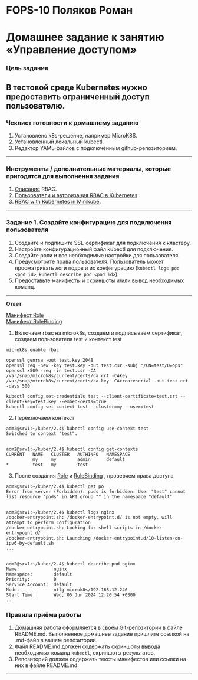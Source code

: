 # FOPS-10 Поляков Роман

# Домашнее задание к занятию «Управление доступом»

### Цель задания  
В тестовой среде Kubernetes нужно предоставить ограниченный доступ пользователю.
------

### Чеклист готовности к домашнему заданию
1. Установлено k8s-решение, например MicroK8S.
2. Установленный локальный kubectl.
3. Редактор YAML-файлов с подключённым github-репозиторием.
------

### Инструменты / дополнительные материалы, которые пригодятся для выполнения задания
1. [Описание](https://kubernetes.io/docs/reference/access-authn-authz/rbac/) RBAC.
2. [Пользователи и авторизация RBAC в Kubernetes](https://habr.com/ru/company/flant/blog/470503/).
3. [RBAC with Kubernetes in Minikube](https://medium.com/@HoussemDellai/rbac-with-kubernetes-in-minikube-4deed658ea7b).
------

### Задание 1. Создайте конфигурацию для подключения пользователя
1. Создайте и подпишите SSL-сертификат для подключения к кластеру.
2. Настройте конфигурационный файл kubectl для подключения.
3. Создайте роли и все необходимые настройки для пользователя.
4. Предусмотрите права пользователя. Пользователь может просматривать логи подов и их конфигурацию (`kubectl logs pod <pod_id>`, `kubectl describe pod <pod_id>`).
5. Предоставьте манифесты и скриншоты и/или вывод необходимых команд.
------
  
**Ответ**
  
[Манифест Role](https://github.com/bag2000/devops-netology/blob/main/12-kuber/2.4/files/role-netology-1.yaml)  
[Манифест RoleBinding](https://github.com/bag2000/devops-netology/blob/main/12-kuber/2.4/files/rolebinding-netology-1.yaml) 
  
1. Включаем rbac на microk8s, создаем и подписываем сертификат, создаем пользователя test и контекст test  
```
microk8s enable rbac

openssl genrsa -out test.key 2048
openssl req -new -key test.key -out test.csr -subj "/CN=test/O=ops"
openssl x509 -req -in test.csr -CA /var/snap/microk8s/current/certs/ca.crt -CAkey /var/snap/microk8s/current/certs/ca.key -CAcreateserial -out test.crt -days 500

kubectl config set-credentials test --client-certificate=test.crt --client-key=test.key --embed-certs=true
kubectl config set-context test --cluster=my --user=test
```
  
2. Переключаем контекст  
```
adm2@srv1:~/kuber/2.4$ kubectl config use-context test
Switched to context "test".


adm2@srv1:~/kuber/2.4$ kubectl config get-contexts
CURRENT   NAME   CLUSTER   AUTHINFO   NAMESPACE
          my     my        admin      default
*         test   my        test
```
  
3. После создания [Role](https://github.com/bag2000/devops-netology/blob/main/12-kuber/2.4/files/role-netology-1.yaml) и [RoleBinding](https://github.com/bag2000/devops-netology/blob/main/12-kuber/2.4/files/rolebinding-netology-1.yaml) , проверяем права доступа
  
```
adm2@srv1:~/kuber/2.4$ kubectl get po
Error from server (Forbidden): pods is forbidden: User "test" cannot list resource "pods" in API group "" in the namespace "default"


adm2@srv1:~/kuber/2.4$ kubectl logs nginx
/docker-entrypoint.sh: /docker-entrypoint.d/ is not empty, will attempt to perform configuration
/docker-entrypoint.sh: Looking for shell scripts in /docker-entrypoint.d/
/docker-entrypoint.sh: Launching /docker-entrypoint.d/10-listen-on-ipv6-by-default.sh
...


adm2@srv1:~/kuber/2.4$ kubectl describe pod nginx
Name:             nginx
Namespace:        default
Priority:         0
Service Account:  default
Node:             ntlg-microk8s/192.168.12.246
Start Time:       Wed, 05 Jun 2024 12:20:54 +0300
...
```
  
### Правила приёма работы
1. Домашняя работа оформляется в своём Git-репозитории в файле README.md. Выполненное домашнее задание пришлите ссылкой на .md-файл в вашем репозитории.
2. Файл README.md должен содержать скриншоты вывода необходимых команд `kubectl`, скриншоты результатов.
3. Репозиторий должен содержать тексты манифестов или ссылки на них в файле README.md.
------
